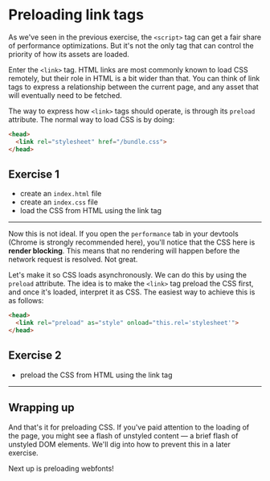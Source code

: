 # Preloading link tags

As we've seen in the previous exercise, the `<script>` tag can get a fair share
of performance optimizations. But it's not the only tag that can control the
priority of how its assets are loaded.

Enter the `<link>` tag. HTML links are most commonly known to load CSS
remotely, but their role in HTML is a bit wider than that. You can think of
link tags to express a relationship between the current page, and any asset
that will eventually need to be fetched.

The way to express how `<link>` tags should operate, is through its `preload`
attribute. The normal way to load CSS is by doing:

```html
<head>
  <link rel="stylesheet" href="/bundle.css">
</head>
```

## Exercise 1
- create an `index.html` file
- create an `index.css` file
- load the CSS from HTML using the link tag

---

Now this is not ideal. If you open the `performance` tab in your devtools
(Chrome is strongly recommended here), you'll notice that the CSS here is
__render blocking__. This means that no rendering will happen before the
network request is resolved. Not great.

Let's make it so CSS loads asynchronously. We can do this by using the
`preload` attribute. The idea is to make the `<link>` tag preload the CSS
first, and once it's loaded, interpret it as CSS. The easiest way to achieve
this is as follows:

```html
<head>
  <link rel="preload" as="style" onload="this.rel='stylesheet'">
</head>
```

## Exercise 2
- preload the CSS from HTML using the link tag

---

## Wrapping up
And that's it for preloading CSS. If you've paid attention to the loading of
the page, you might see a flash of unstyled content — a brief flash of unstyled
DOM elements. We'll dig into how to prevent this in a later exercise.

Next up is preloading webfonts!
